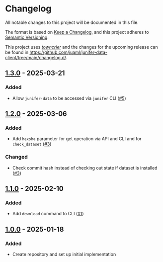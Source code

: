 # Changelog

All notable changes to this project will be documented in this file.

The format is based on [Keep a Changelog](https://keepachangelog.com/en/1.0.0/), and this project adheres to [Semantic Versioning](https://semver.org/spec/v2.0.0.html).

This project uses [*towncrier*](https://towncrier.readthedocs.io/) and the changes for the upcoming release can be found in <https://github.com/juaml/junifer-data-client/tree/main/changelog.d/>.

<!-- towncrier release notes start -->

## [1.3.0](https://github.com/juaml/junifer-data-client/tree/1.3.0) - 2025-03-21

### Added

- Allow `junifer-data` to be accessed via `junifer` CLI ([#5](https://github.com/juaml/junifer-data-client/issues/5))


## [1.2.0](https://github.com/juaml/junifer-data-client/tree/1.2.0) - 2025-03-06

### Added

- Add `hexsha` parameter for get operation via API and CLI and for `check_dataset` ([#3](https://github.com/juaml/junifer-data-client/issues/3))

### Changed

- Check commit hash instead of checking out state if dataset is installed ([#3](https://github.com/juaml/junifer-data-client/issues/3))


## [1.1.0](https://github.com/juaml/junifer-data-client/tree/1.1.0) - 2025-02-10

### Added

- Add `download` command to CLI ([#1](https://github.com/juaml/junifer-data-client/issues/1))


## [1.0.0](https://github.com/juaml/junifer-data-client/tree/1.0.0) - 2025-01-18

### Added

- Create repository and set up initial implementation
